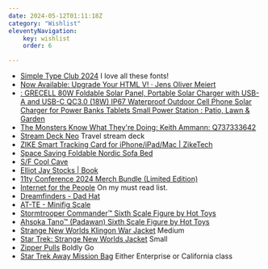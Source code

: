 ```yaml
---
date: 2024-05-12T01:11:18Z
category: "Wishlist"
eleventyNavigation:
    key: wishlist
    order: 6

---
```


* [Simple Type Club 2024](https://simplebits.shop/products/stc) I love all these fonts!
* [Now Available: Upgrade Your HTML V! · Jens Oliver Meiert](https://meiert.com/en/blog/upgrade-your-html-5/) 
* [: GRECELL 80W Foldable Solar Panel, Portable Solar Charger with USB-A and USB-C QC3.0 (18W) IP67 Waterproof Outdoor Cell Phone Solar Charger for Power Banks Tablets Small Power Station : Patio, Lawn & Garden](https://www.amazon.com/gp/product/B0CH9RKKZT/ref=ewc_pr_img_2?smid=AMZI8I3X9J8N7&psc=1) 
* [The Monsters Know What They're Doing: Keith Ammann: Q737333642](https://www.booksamillion.com/p/Monsters-Know-What-Theyre-Doing/Keith-Ammann/Q737333642?id=9137590055086) 
* [Stream Deck Neo](https://www.elgato.com/us/en/p/stream-deck-neo) Travel stream deck
* [ZIKE Smart Tracking Card for iPhone/iPad/Mac | ZikeTech](https://ziketech.com/products/smart-tracking-card?variant=43692863258785) 
* [Space Saving Foldable Nordic Sofa Bed](https://mavigadget.com/products/space-saving-foldable-nordic-sofa-bed/) 
* [S/F Cool Cave](https://www.fjallraven.com/us/en-us/bags-gear/fjallraven-specialized/sf-cool-cave?v=F23234%3a%3a7323450747374) 
* [Elliot Jay Stocks | Book](https://elliotjaystocks.com/book) 
* [11ty Conference 2024 Merch Bundle (Limited Edition)](https://merch.11ty.dev/products/11ty-merch-bundle-2024-limited-edition) 
* [Internet for the People](https://www.versobooks.com/products/2674-internet-for-the-people) On my must read list. 
* [Dreamfinders - Dad Hat](https://shopparkfriends.com/products/dreamfinders-dad-hat) 
* [AT-TE - Minifig Scale](https://www.brickvault.toys/products/at-te) 
* [Stormtrooper Commander™ Sixth Scale Figure by Hot Toys](https://www.sideshow.com/collectibles/star-wars-stormtrooper-commander-hot-toys-908291?utm_source=Google&utm_medium=OSP&utm_campaign=GoogleMerchant&utm_nooverride=1&gad_source=4) 
* [Ahsoka Tano™ (Padawan) Sixth Scale Figure by Hot Toys](https://www.sideshow.com/collectibles/star-wars-ahsoka-tano-padawan-hot-toys-913170) 
* [Strange New Worlds Klingon War Jacket](https://herowithinstore.com/collections/star-trek/products/klingon-war-jacket) Medium
* [Star Trek: Strange New Worlds Jacket](https://herowithinstore.com/collections/star-trek/products/strange-new-worlds-preorder-jacket) Small
* [Zipper Pulls](https://herowithinstore.com/collections/star-trek/products/zipper-pulls) Boldly Go
* [Star Trek Away Mission Bag](https://herowithinstore.com/collections/star-trek/products/star-trek-away-mission-bag) Either Enterprise or California class